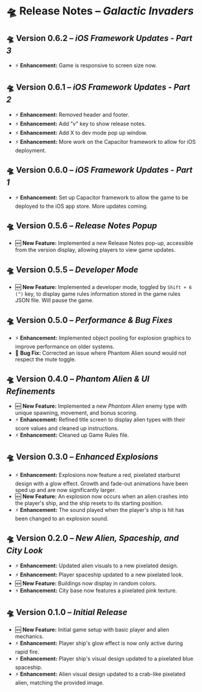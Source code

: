 # 🛸 Release Notes – *Galactic Invaders*

## 🛸 Version 0.6.2 – *iOS Framework Updates - Part 3*
- ⚡ **Enhancement:** Game is responsive to screen size now.

## 🛸 Version 0.6.1 – *iOS Framework Updates - Part 2*
- ⚡ **Enhancement:** Removed header and footer.
- ⚡ **Enhancement:** Add "v" key to show release notes.
- ⚡ **Enhancement:** Add X to dev mode pop up window.
- ⚡ **Enhancement:** More work on the Capacitor framework to allow for iOS deployment.

## 🛸 Version 0.6.0 – *iOS Framework Updates - Part 1*
- ⚡ **Enhancement:** Set up Capacitor framework to allow the game to be deployed to the iOS app store.  More updates coming.

## 🛸 Version 0.5.6 – *Release Notes Popup*
- 🆕 **New Feature:** Implemented a new Release Notes pop-up, accessible from the version display, allowing players to view game updates.

## 🛸 Version 0.5.5 – *Developer Mode*
- 🆕 **New Feature:** Implemented a developer mode, toggled by `Shift + 6 (^)` key, to display game rules information stored in the game rules JSON file.  Will pause the game.

## 🛸 Version 0.5.0 – *Performance & Bug Fixes*
- ⚡ **Enhancement:** Implemented object pooling for explosion graphics to improve performance on older systems.  
- 🐞 **Bug Fix:** Corrected an issue where Phantom Alien sound would not respect the mute toggle.

## 🛸 Version 0.4.0 – *Phantom Alien & UI Refinements*
- 🆕 **New Feature:** Implemented a new *Phantom Alien* enemy type with unique spawning, movement, and bonus scoring.  
- ⚡ **Enhancement:** Refined title screen to display alien types with their score values and cleaned up instructions.  
- ⚡ **Enhancement:** Cleaned up Game Rules file.

## 🛸 Version 0.3.0 – *Enhanced Explosions*
- ⚡ **Enhancement:** Explosions now feature a red, pixelated starburst design with a glow effect. Growth and fade-out animations have been sped up and are now significantly larger.  
- 🆕 **New Feature:** An explosion now occurs when an alien crashes into the player's ship, and the ship resets to its starting position.  
- ⚡ **Enhancement:** The sound played when the player's ship is hit has been changed to an explosion sound.

## 🛸 Version 0.2.0 – *New Alien, Spaceship, and City Look*
- ⚡ **Enhancement:** Updated alien visuals to a new pixelated design.  
- ⚡ **Enhancement:** Player spaceship updated to a new pixelated look.  
- 🆕 **New Feature:** Buildings now display in random colors.  
- ⚡ **Enhancement:** City base now features a pixelated pink texture.

## 🛸 Version 0.1.0 – *Initial Release*
- 🆕 **New Feature:** Initial game setup with basic player and alien mechanics.  
- ⚡ **Enhancement:** Player ship's glow effect is now only active during rapid fire.  
- ⚡ **Enhancement:** Player ship's visual design updated to a pixelated blue spaceship.  
- ⚡ **Enhancement:** Alien visual design updated to a crab-like pixelated alien, matching the provided image.
